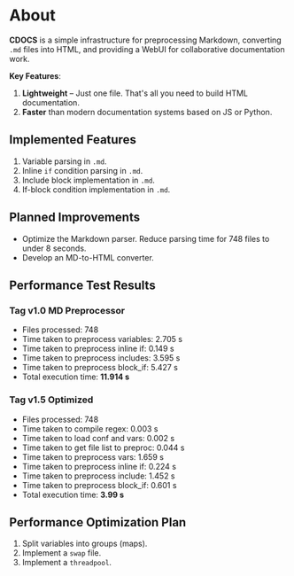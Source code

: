 # About  

**CDOCS** is a simple infrastructure for preprocessing Markdown, converting `.md` files into HTML, and providing a WebUI for collaborative documentation work.  

**Key Features**:  
1. **Lightweight** – Just one file. That's all you need to build HTML documentation.  
2. **Faster** than modern documentation systems based on JS or Python.  

## Implemented Features  

1. Variable parsing in `.md`.  
2. Inline `if` condition parsing in `.md`.  
3. Include block implementation in `.md`.  
4. If-block condition implementation in `.md`.  

## Planned Improvements  

- Optimize the Markdown parser. Reduce parsing time for 748 files to under 8 seconds.  
- Develop an MD-to-HTML converter.  

## Performance Test Results  

### Tag v1.0 MD Preprocessor  
- Files processed: 748  
- Time taken to preprocess variables: 2.705 s  
- Time taken to preprocess inline if: 0.149 s  
- Time taken to preprocess includes: 3.595 s  
- Time taken to preprocess block_if: 5.427 s  
- Total execution time: **11.914 s**  

### Tag v1.5 Optimized
- Files processed: 748
- Time taken to compile regex: 0.003 s
- Time taken to load conf and vars: 0.002 s
- Time taken to get file list to preproc: 0.044 s
- Time taken to preprocess vars: 1.659 s
- Time taken to preprocess inline if: 0.224 s
- Time taken to preprocess include: 1.452 s
- Time taken to preprocess block_if: 0.601 s
- Total execution time: **3.99 s**

## Performance Optimization Plan  

1. Split variables into groups (maps).  
2. Implement a `swap` file.  
3. Implement a `threadpool`. 